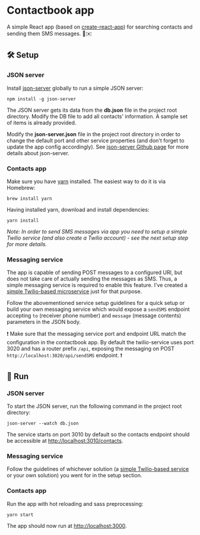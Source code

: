 # Contactbook app
A simple React app (based on [create-react-app](https://github.com/facebook/create-react-app/)) for searching contacts and sending them SMS messages. 🧐✉️

## 🛠 Setup

### JSON server

Install [json-server]('https://github.com/typicode/json-server') globally to run a simple JSON server:

```
npm install -g json-server
```

The JSON server gets its data from the **db.json** file in the project root directory. Modify the DB file to add all contacts' information. A sample set of items is already provided.

Modify the **json-server.json** file in the project root directory in order to change the default port and other service properties (and don't forget to update the app config accordingly). See [json-server Github page](https://github.com/typicode/json-server) for more details about json-server.

### Contacts app
Make sure you have [yarn](https://yarnpkg.com/lang/en/) installed. The easiest way to do it is via Homebrew:

```
brew install yarn
```

Having installed yarn, download and install dependencies:

```
yarn install
```

_Note: In order to send SMS messages via app you need to setup a simple Twilio service (and also create a Twilio account) - see the next setup step for more details._

### Messaging service
The app is capable of sending POST messages to a configured URl, but does not take care of actually sending the messages as SMS. Thus, a simple messaging service is required to enable this feature. I've created a [simple Twilio-based microservice](https://github.com/rasmuslelumees/twilio-service) just for that purpose.

Follow the abovementioned service setup guidelines for a quick setup or build your own messaging service which would expose a `sendSMS` endpoint accepting `to` (receiver phone number) and `message` (message contents) parameters in the JSON body.

❗️ Make sure that the messaging service port and endpoint URL match the configuration in the contactbook app. By default the twilio-service uses port 3020 and has a router prefix `/api`, exposing the messaging on POST `http://localhost:3020/api/sendSMS` endpoint. ❗️

## 🦄 Run

### JSON server
To start the JSON server, run the following command in the project root directory:

```
json-server --watch db.json
```

The service starts on port 3010 by default so the contacts endpoint should be accessible at [http://localhost:3010/contacts](http://localhost:3010/contacts).

### Messaging service

Follow the guidelines of whichever solution (a [simple Twilio-based service](https://github.com/rasmuslelumees/twilio-service) or your own solution) you went for in the setup section.

### Contacts app

Run the app with hot reloading and sass preprocessing:

```
yarn start
```
The app should now run at [http://localhost:3000](http://localhost:3000).
